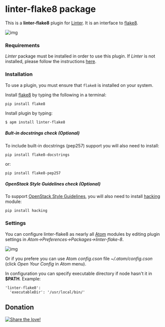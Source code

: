 # linter-flake8 package

This is a **linter-flake8** plugin for [Linter](https://github.com/AtomLinter/Linter). It
is an interface to [flake8](https://pypi.python.org/pypi/flake8).

![img](https://raw.githubusercontent.com/badray/linter-flake8/master/in_action.gif)

### Requirements
*Linter* package must be installed in order to use this plugin. If *Linter* is not
installed, please follow the instructions [here](https://github.com/AtomLinter/Linter).

### Installation
To use a plugin, you must ensure that `flake8` is installed on your
system.

Install [flake8](https://pypi.python.org/pypi/flake8) by typing the following
in a terminal:
   ```
   pip install flake8
   ```

Install plugin by typing:
   ```
   $ apm install linter-flake8
   ```

##### Bult-in docstrings check (Optional)
To include built-in docstrings (pep257) support you will also need to install:
   ```
   pip install flake8-docstrings
   ```
or:
   ```
   pip install flake8-pep257
   ```

##### OpenStack Style Guidelines check (Optional)
To support [OpenStack Style Guidelines](http://google-styleguide.googlecode.com/svn/trunk/pyguide.html), you will also need to install [hacking](https://github.com/openstack-dev/hacking) module:
  ```
  pip install hacking
  ```

### Settings
You can configure linter-flake8 as nearly all [Atom](https://atom.io/) modules by editing plugin settings in *Atom->Preferences->Packages->linter-flake-8*.

![img](https://raw.githubusercontent.com/badray/linter-flake8/master/screenshot_settings.png)

Or if you prefere you can use Atom *config.cson* file *~/.atom/config.cson* (click *Open Your Config*
in *Atom* menu).

In configuration you can specify executable directory if node hasn't it in **$PATH**. Example:

```
'linter-flake8':
  'executableDir': '/usr/local/bin/'
```

## Donation
[![Share the love!](https://chewbacco-stuff.s3.amazonaws.com/donate.png)](https://www.paypal.com/cgi-bin/webscr?cmd=_s-xclick&hosted_button_id=KXUYS4ARNHCN8)
